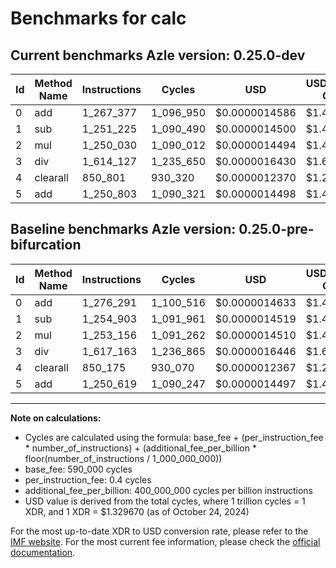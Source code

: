 # Benchmarks for calc

## Current benchmarks Azle version: 0.25.0-dev

| Id  | Method Name | Instructions | Cycles    | USD           | USD/Million Calls | Change                            |
| --- | ----------- | ------------ | --------- | ------------- | ----------------- | --------------------------------- |
| 0   | add         | 1_267_377    | 1_096_950 | $0.0000014586 | $1.45             | <font color="green">-8_914</font> |
| 1   | sub         | 1_251_225    | 1_090_490 | $0.0000014500 | $1.44             | <font color="green">-3_678</font> |
| 2   | mul         | 1_250_030    | 1_090_012 | $0.0000014494 | $1.44             | <font color="green">-3_126</font> |
| 3   | div         | 1_614_127    | 1_235_650 | $0.0000016430 | $1.64             | <font color="green">-3_036</font> |
| 4   | clearall    | 850_801      | 930_320   | $0.0000012370 | $1.23             | <font color="red">+626</font>     |
| 5   | add         | 1_250_803    | 1_090_321 | $0.0000014498 | $1.44             | <font color="red">+184</font>     |

## Baseline benchmarks Azle version: 0.25.0-pre-bifurcation

| Id  | Method Name | Instructions | Cycles    | USD           | USD/Million Calls |
| --- | ----------- | ------------ | --------- | ------------- | ----------------- |
| 0   | add         | 1_276_291    | 1_100_516 | $0.0000014633 | $1.46             |
| 1   | sub         | 1_254_903    | 1_091_961 | $0.0000014519 | $1.45             |
| 2   | mul         | 1_253_156    | 1_091_262 | $0.0000014510 | $1.45             |
| 3   | div         | 1_617_163    | 1_236_865 | $0.0000016446 | $1.64             |
| 4   | clearall    | 850_175      | 930_070   | $0.0000012367 | $1.23             |
| 5   | add         | 1_250_619    | 1_090_247 | $0.0000014497 | $1.44             |

---

**Note on calculations:**

-   Cycles are calculated using the formula: base_fee + (per_instruction_fee \* number_of_instructions) + (additional_fee_per_billion \* floor(number_of_instructions / 1_000_000_000))
-   base_fee: 590_000 cycles
-   per_instruction_fee: 0.4 cycles
-   additional_fee_per_billion: 400_000_000 cycles per billion instructions
-   USD value is derived from the total cycles, where 1 trillion cycles = 1 XDR, and 1 XDR = $1.329670 (as of October 24, 2024)

For the most up-to-date XDR to USD conversion rate, please refer to the [IMF website](https://www.imf.org/external/np/fin/data/rms_sdrv.aspx).
For the most current fee information, please check the [official documentation](https://internetcomputer.org/docs/current/developer-docs/gas-cost#execution).
